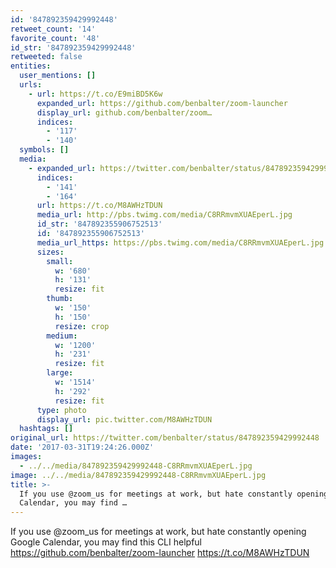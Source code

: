 ```yaml
---
id: '847892359429992448'
retweet_count: '14'
favorite_count: '48'
id_str: '847892359429992448'
retweeted: false
entities:
  user_mentions: []
  urls:
    - url: https://t.co/E9miBD5K6w
      expanded_url: https://github.com/benbalter/zoom-launcher
      display_url: github.com/benbalter/zoom…
      indices:
        - '117'
        - '140'
  symbols: []
  media:
    - expanded_url: https://twitter.com/benbalter/status/847892359429992448/photo/1
      indices:
        - '141'
        - '164'
      url: https://t.co/M8AWHzTDUN
      media_url: http://pbs.twimg.com/media/C8RRmvmXUAEperL.jpg
      id_str: '847892355906752513'
      id: '847892355906752513'
      media_url_https: https://pbs.twimg.com/media/C8RRmvmXUAEperL.jpg
      sizes:
        small:
          w: '680'
          h: '131'
          resize: fit
        thumb:
          w: '150'
          h: '150'
          resize: crop
        medium:
          w: '1200'
          h: '231'
          resize: fit
        large:
          w: '1514'
          h: '292'
          resize: fit
      type: photo
      display_url: pic.twitter.com/M8AWHzTDUN
  hashtags: []
original_url: https://twitter.com/benbalter/status/847892359429992448
date: '2017-03-31T19:24:26.000Z'
images:
  - ../../media/847892359429992448-C8RRmvmXUAEperL.jpg
image: ../../media/847892359429992448-C8RRmvmXUAEperL.jpg
title: >-
  If you use @zoom_us for meetings at work, but hate constantly opening Google
  Calendar, you may find …
---
```


If you use @zoom_us for meetings at work, but hate constantly opening Google Calendar, you may find this CLI helpful https://github.com/benbalter/zoom-launcher https://t.co/M8AWHzTDUN